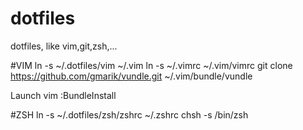 dotfiles
========

dotfiles, like vim,git,zsh,...


#VIM
ln -s ~/.dotfiles/vim ~/.vim
ln -s ~/.vimrc ~/.vim/vimrc
git clone https://github.com/gmarik/vundle.git ~/.vim/bundle/vundle

Launch vim
:BundleInstall


#ZSH
ln -s ~/.dotfiles/zsh/zshrc ~/.zshrc 
chsh -s /bin/zsh 


